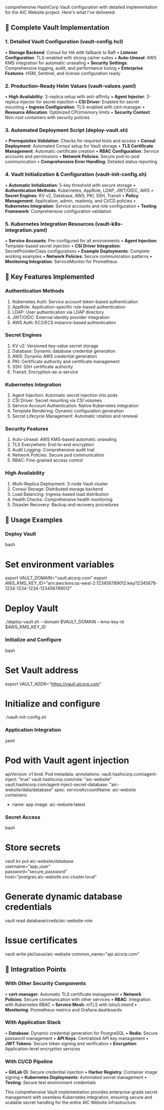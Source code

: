 comprehensive HashiCorp Vault configuration with 
detailed implementation for the AIC Website project. Here's what I've 
delivered:

## 🎯 Complete Vault Implementation

### 1. Detailed Vault Configuration (vault-config.hcl)
• **Storage Backend**: Consul for HA with fallback to Raft
• **Listener Configuration**: TLS-enabled with strong cipher suites
• **Auto-Unseal**: AWS KMS integration for automatic unsealing
• **Security Settings**: Comprehensive logging, audit, and performance 
tuning
• **Enterprise Features**: HSM, Sentinel, and license configuration ready

### 2. Production-Ready Helm Values (vault-values.yaml)
• **High Availability**: 3-replica setup with anti-affinity
• **Agent Injector**: 2-replica injector for secret injection
• **CSI Driver**: Enabled for secret mounting
• **Ingress Configuration**: TLS-enabled with cert-manager
• **Resource Allocation**: Optimized CPU/memory limits
• **Security Context**: Non-root containers with security policies

### 3. Automated Deployment Script (deploy-vault.sh)
• **Prerequisites Validation**: Checks for required tools and access
• **Consul Deployment**: Automated Consul setup for Vault storage
• **TLS Certificate Management**: Automatic certificate creation
• **RBAC Configuration**: Service accounts and permissions
• **Network Policies**: Secure pod-to-pod communication
• **Comprehensive Error Handling**: Detailed status reporting

### 4. Vault Initialization & Configuration (vault-init-config.sh)
• **Automatic Initialization**: 5-key threshold with secure storage
• **Authentication Methods**: Kubernetes, AppRole, LDAP, JWT/OIDC, AWS
• **Secret Engines**: KV v2, Database, AWS, PKI, SSH, Transit
• **Policy Management**: Application, admin, readonly, and CI/CD policies
• **Kubernetes Integration**: Service accounts and role configuration
• **Testing Framework**: Comprehensive configuration validation

### 5. Kubernetes Integration Resources (vault-k8s-integration.yaml)
• **Service Accounts**: Pre-configured for all environments
• **Agent Injection**: Template-based secret injection
• **CSI Driver Integration**: SecretProviderClass configurations
• **Example Deployments**: Complete working examples
• **Network Policies**: Secure communication patterns
• **Monitoring Integration**: ServiceMonitor for Prometheus

## 🔐 Key Features Implemented

### **Authentication Methods**
1. Kubernetes Auth: Service account token-based authentication
2. AppRole: Application-specific role-based authentication
3. LDAP: User authentication via LDAP directory
4. JWT/OIDC: External identity provider integration
5. AWS Auth: EC2/ECS instance-based authentication

### **Secret Engines**
1. KV v2: Versioned key-value secret storage
2. Database: Dynamic database credential generation
3. AWS: Dynamic AWS credential generation
4. PKI: Certificate authority and certificate management
5. SSH: SSH certificate authority
6. Transit: Encryption-as-a-service

### **Kubernetes Integration**
1. Agent Injection: Automatic secret injection into pods
2. CSI Driver: Secret mounting via CSI volumes
3. Service Account Authentication: Native Kubernetes integration
4. Template Rendering: Dynamic configuration generation
5. Secret Lifecycle Management: Automatic rotation and renewal

### **Security Features**
1. Auto-Unseal: AWS KMS-based automatic unsealing
2. TLS Everywhere: End-to-end encryption
3. Audit Logging: Comprehensive audit trail
4. Network Policies: Secure pod communication
5. RBAC: Fine-grained access control

### **High Availability**
1. Multi-Replica Deployment: 3-node Vault cluster
2. Consul Storage: Distributed storage backend
3. Load Balancing: Ingress-based load distribution
4. Health Checks: Comprehensive health monitoring
5. Disaster Recovery: Backup and recovery procedures

## 🚀 Usage Examples

### **Deploy Vault**
bash
# Set environment variables
export VAULT_DOMAIN="vault.aicorp.com"
export AWS_KMS_KEY_ID="arn:aws:kms:us-west-2:123456789012:key/12345678-1234-1234-1234-123456789012"

# Deploy Vault
./deploy-vault.sh --domain $VAULT_DOMAIN --kms-key-id $AWS_KMS_KEY_ID


### **Initialize and Configure**
bash
# Set Vault address
export VAULT_ADDR="https://vault.aicorp.com"

# Initialize and configure
./vault-init-config.sh


### **Application Integration**
yaml
# Pod with Vault agent injection
apiVersion: v1
kind: Pod
metadata:
  annotations:
    vault.hashicorp.com/agent-inject: "true"
    vault.hashicorp.com/role: "aic-website"
    vault.hashicorp.com/agent-inject-secret-database: "aic-website/data/database"
spec:
  serviceAccountName: aic-website
  containers:
  - name: app
    image: aic-website:latest


### **Secret Access**
bash
# Store secrets
vault kv put aic-website/database \
    username="app_user" \
    password="secure_password" \
    host="postgres.aic-website.svc.cluster.local"

# Generate dynamic database credentials
vault read database/creds/aic-website-role

# Issue certificates
vault write pki/issue/aic-website common_name="api.aicorp.com"


## 🔧 Integration Points

### **With Other Security Components**
• **cert-manager**: Automatic TLS certificate management
• **Network Policies**: Secure communication with other services
• **RBAC**: Integration with Kubernetes RBAC
• **Service Mesh**: mTLS with Istio/Linkerd
• **Monitoring**: Prometheus metrics and Grafana dashboards

### **With Application Stack**
• **Database**: Dynamic credential generation for PostgreSQL
• **Redis**: Secure password management
• **API Keys**: Centralized API key management
• **JWT Tokens**: Secure token signing and verification
• **Encryption**: Application-level encryption services

### **With CI/CD Pipeline**
• **GitLab CI**: Secure credential injection
• **Harbor Registry**: Container image signing
• **Kubernetes Deployments**: Automated secret management
• **Testing**: Secure test environment credentials

This comprehensive Vault implementation provides enterprise-grade secret 
management with seamless Kubernetes integration, ensuring secure and 
scalable secret handling for the entire AIC Website infrastructure.